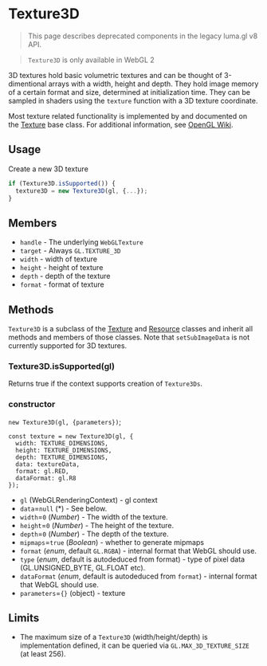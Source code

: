 # Texture3D

> This page describes deprecated components in the legacy luma.gl v8 API.

> `Texture3D` is only available in WebGL 2

3D textures hold basic volumetric textures and can be thought of 3-dimentional arrays with a width, height and depth. They hold image memory of a certain format and size, determined at initialization time. They can be sampled in shaders using the `texture` function with a 3D texture coordinate.

Most texture related functionality is implemented by and documented on the [Texture](/docs/api-reference-v8/webgl-legacy/classes/texture) base class. For additional information, see [OpenGL Wiki](https://www.khronos.org/opengl/wiki/Texture).

## Usage

Create a new 3D texture

```typescript
if (Texture3D.isSupported()) {
  texture3D = new Texture3D(gl, {...});
}
```

## Members

- `handle` - The underlying `WebGLTexture`
- `target` - Always `GL.TEXTURE_3D`
- `width` - width of texture
- `height` - height of texture
- `depth` - depth of the texture
- `format` - format of texture

## Methods

`Texture3D` is a subclass of the [Texture](/docs/api-reference-v8/webgl-legacy/classes/texture) and [Resource](/docs/api-reference-v8/webgl-legacy/classes/resource) classes and inherit all methods and members of those classes. Note that `setSubImageData` is not currently supported for 3D textures.

### Texture3D.isSupported(gl)

Returns true if the context supports creation of `Texture3Ds`.

### constructor

`new Texture3D(gl, {parameters})`;

```
const texture = new Texture3D(gl, {
  width: TEXTURE_DIMENSIONS,
  height: TEXTURE_DIMENSIONS,
  depth: TEXTURE_DIMENSIONS,
  data: textureData,
  format: gl.RED,
  dataFormat: gl.R8
});
```

- `gl` (WebGLRenderingContext) - gl context
- `data`=`null` (\*) - See below.
- `width`=`0` (_Number_) - The width of the texture.
- `height`=`0` (_Number_) - The height of the texture.
- `depth`=`0` (_Number_) - The depth of the texture.
- `mipmaps`=`true` (_Boolean_) - whether to generate mipmaps
- `format` (_enum_, default `GL.RGBA`) - internal format that WebGL should use.
- `type` (_enum_, default is autodeduced from format) - type of pixel data (GL.UNSIGNED_BYTE, GL.FLOAT etc).
- `dataFormat` (_enum_, default is autodeduced from `format`) - internal format that WebGL should use.
- `parameters`=`{}` (object) - texture

## Limits

- The maximum size of a `Texture3D` (width/height/depth) is implementation defined, it can be queried via `GL.MAX_3D_TEXTURE_SIZE` (at least 256).
